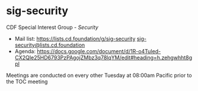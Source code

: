 # sig-security

CDF Special Interest Group - *Security*

- Mail list: https://lists.cd.foundation/g/sig-security   sig-security@lists.cd.foundation
- Agenda: https://docs.google.com/document/d/1R-o4TuIed-CX2QIe25HD6793PzPAgojZMbz3q78lqYM/edit#heading=h.zehgwhht8gpl

Meetings are conducted on every other Tuesday at 08:00am Pacific prior to the TOC meeting

